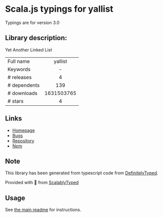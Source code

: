 
# Scala.js typings for yallist

Typings are for version 3.0

## Library description:
Yet Another Linked List

|                    |                 |
| ------------------ | :-------------: |
| Full name          | yallist |
| Keywords           | - |
| # releases         | 4 |
| # dependents       | 139 |
| # downloads        | 1631503765 |
| # stars            | 4 |

## Links
- [Homepage](https://github.com/isaacs/yallist#readme)
- [Bugs](https://github.com/isaacs/yallist/issues)
- [Repository](https://github.com/isaacs/yallist)
- [Npm](https://www.npmjs.com/package/yallist)
    


## Note
This library has been generated from typescript code from [DefinitelyTyped](https://definitelytyped.org).

Provided with :purple_heart: from [ScalablyTyped](https://github.com/oyvindberg/ScalablyTyped)

## Usage
See [the main readme](../../readme.md) for instructions.



